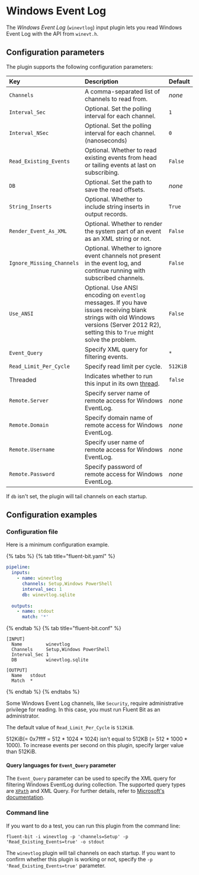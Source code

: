 # Windows Event Log

The _Windows Event Log_ (`winevtlog`) input plugin lets you read Windows Event Log with the API from `winevt.h`.

## Configuration parameters

The plugin supports the following configuration parameters:

| Key                       | Description                                                                                                                                                                                | Default  |
|:--------------------------|:-------------------------------------------------------------------------------------------------------------------------------------------------------------------------------------------|:---------|
| `Channels`                | A comma-separated list of channels to read from.                                                                                                                                           | _none_   |
| `Interval_Sec`            | Optional. Set the polling interval for each channel.                                                                                                                                       | `1`      |
| `Interval_NSec`           | Optional. Set the polling interval for each channel. (nanoseconds)                                                                                                                         | `0 `     |
| `Read_Existing_Events`    | Optional. Whether to read existing events from head or tailing events at last on subscribing.                                                                                              | `False`  |
| `DB`                      | Optional. Set the path to save the read offsets.                                                                                                                                           | _none_   |
| `String_Inserts`          | Optional. Whether to include string inserts in output records.                                                                                                                             | `True`   |
| `Render_Event_As_XML`     | Optional. Whether to render the system part of an event as an XML string or not.                                                                                                           | `False`  |
| `Ignore_Missing_Channels` | Optional. Whether to ignore event channels not present in the event log, and continue running with subscribed channels.                                                                    | `False`  |
| `Use_ANSI`                | Optional. Use ANSI encoding on `eventlog` messages. If you have issues receiving blank strings with old Windows versions (Server 2012 R2), setting this to `True` might solve the problem. | `False`  |
| `Event_Query`             | Specify XML query for filtering events.                                                                                                                                                    | `*`      |
| `Read_Limit_Per_Cycle`    | Specify read limit per cycle.                                                                                                                                                              | `512KiB` |
| Threaded                  | Indicates whether to run this input in its own [thread](../../administration/multithreading.md#inputs).                                                                                    | `false`  |
| `Remote.Server`           | Specify server name of remote access for Windows EventLog.                                                                                                                                 | _none_   |
| `Remote.Domain`           | Specify domain name of remote access for Windows EventLog.                                                                                                                                 | _none_   |
| `Remote.Username`         | Specify user name of remote access for Windows EventLog.                                                                                                                                   | _none_   |
| `Remote.Password`         | Specify password of remote access for Windows EventLog.                                                                                                                                    | _none_   |

If `db` isn't set, the plugin will tail channels on each startup.

## Configuration examples

### Configuration file

Here is a minimum configuration example.

{% tabs %}
{% tab title="fluent-bit.yaml" %}

```yaml
pipeline:
  inputs:
    - name: winevtlog
      channels: Setup,Windows PowerShell
      interval_sec: 1
      db: winevtlog.sqlite
  
  outputs:
    - name: stdout
      match: '*'
```

{% endtab %}
{% tab title="fluent-bit.conf" %}

```text
[INPUT]
  Name         winevtlog
  Channels     Setup,Windows PowerShell
  Interval_Sec 1
  DB           winevtlog.sqlite

[OUTPUT]
  Name   stdout
  Match  *
```

{% endtab %}
{% endtabs %}

Some Windows Event Log channels, like `Security`, require administrative privilege for reading. In this case, you must run Fluent Bit as an administrator.

The default value of `Read_Limit_Per_Cycle` is `512KiB`.

512KiB(= 0x7ffff = 512 * 1024 * 1024) isn't equal to 512KB (= 512 * 1000 * 1000). To increase events per second on this plugin, specify larger value than 512KiB.

#### Query languages for `Event_Query` parameter

The `Event_Query` parameter can be used to specify the XML query for filtering Windows EventLog during collection.
The supported query types are [`XPath`](https://developer.mozilla.org/en-US/docs/Web/XPath) and XML Query.
For further details, refer to [Microsoft's documentation](https://learn.microsoft.com/en-us/windows/win32/wes/consuming-events).

### Command line

If you want to do a test, you can run this plugin from the command line:

```shell
fluent-bit -i winevtlog -p 'channels=Setup' -p 'Read_Existing_Events=true' -o stdout
```

The `winevtlog` plugin will tail channels on each startup.
If you want to confirm whether this plugin is working or not, specify the `-p 'Read_Existing_Events=true'` parameter.